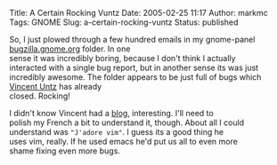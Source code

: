 Title: A Certain Rocking Vuntz
Date: 2005-02-25 11:17
Author: markmc
Tags: GNOME
Slug: a-certain-rocking-vuntz
Status: published

So, I just plowed through a few hundred emails in my gnome-panel
[bugzilla.gnome.org](http://bugzilla.gnome.org) folder. In one  
sense it was incredibly boring, because I don't think I actually  
interacted with a single bug report, but in another sense its was just  
incredibly awesome. The folder appears to be just full of bugs which  
[Vincent Untz](http://www.vuntz.net) has already  
closed. Rocking!

I didn't know Vincent had a [blog](http://www.vuntz.net/blog/),
interesting. I'll need to  
polish my French a bit to understand it, though. About all I could  
understand was `"J'adore vim"`. I guess its a good thing he  
uses vim, really. If he used emacs he'd put us all to even more  
shame fixing even more bugs.
